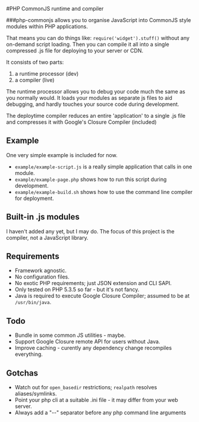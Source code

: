 #PHP CommonJS runtime and compiler

###php-commonjs allows you to organise JavaScript into CommonJS style modules within PHP applications.

That means you can do things like: `require('widget').stuff()` without any on-demand script loading. 
Then you can compile it all into a single compressed .js file for deploying to your server or CDN.


It consists of two parts:  
 1. a runtime processor (dev)  
 2. a compiler (live)

The runtime processor allows you to debug your code much the same as you normally would. 
It loads your modules as separate js files to aid debugging, and hardly touches your source code during development. 

The deploytime compiler reduces an entire 'application' to a single .js file and compresses it with Google's Closure Compiler (included)


## Example

One very simple example is included for now.  

 * `example/example-script.js` is a really simple application that calls in one module.  
 * `example/example-page.php` shows how to run this script during development.  
 * `example/example-build.sh` shows how to use the command line compiler for deployment.  


## Built-in .js modules

I haven't added any yet, but I may do. The focus of this project is the compiler, not a JavaScript library.


## Requirements

 * Framework agnostic.
 * No configuration files. 
 * No exotic PHP requirements; just JSON extension and CLI SAPI.
 * Only tested on PHP 5.3.5 so far - but it's not fancy.
 * Java is required to execute Google Closure Compiler; assumed to be at `/usr/bin/java`.


## Todo

 * Bundle in some common JS utilities - maybe.
 * Support Google Closure remote API for users without Java.
 * Improve caching - curently any dependency change recompiles everything.
 

## Gotchas

 * Watch out for `open_basedir` restrictions; `realpath` resolves aliases/symlinks.
 * Point your php cli at a suitable .ini file - it may differ from your web server.
 * Always add a "--" separator before any php command line arguments
